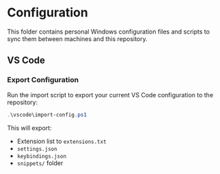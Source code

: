 # Configuration

This folder contains personal Windows configuration files and scripts to sync them between machines and this repository.

## VS Code

### Export Configuration

Run the import script to export your current VS Code configuration to the repository:

```powershell
.\vscode\import-config.ps1
```

This will export:

- Extension list to `extensions.txt`
- `settings.json`
- `keybindings.json`
- `snippets/` folder
